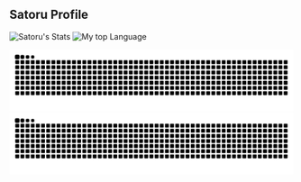 ## Satoru Profile
![Satoru's Stats](https://github-readme-stats.vercel.app/api?username=tsubakijuju13&theme=chartreuse-dark&show_icons=true)
![My top Language](https://github-readme-stats.vercel.app/api/top-langs/?username=tsubakijuju13&layout=donut-vertical)

![github-contribution-grid-snake](https://raw.githubusercontent.com/tsubakijuju13/tsubakijuju13/output/snake_satoru.svg#gh-light-mode-only)
![github-contribution-grid-snake](https://raw.githubusercontent.com/tsubakijuju13/tsubakijuju13/output/snake_dark_satoru.svg#gh-dark-mode-only)

